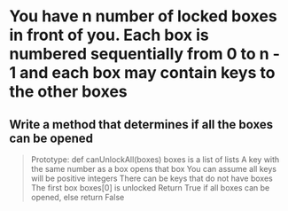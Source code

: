 # You have n number of locked boxes in front of you. Each box is numbered sequentially from 0 to n - 1 and each box may contain keys to the other boxes

## Write a method that determines if all the boxes can be opened

> Prototype: def canUnlockAll(boxes)
> boxes is a list of lists
> A key with the same number as a box opens that box
> You can assume all keys will be positive integers
> There can be keys that do not have boxes
> The first box boxes[0] is unlocked
> Return True if all boxes can be opened, else return False
